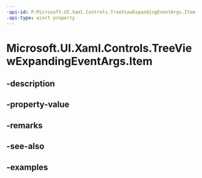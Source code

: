 ```yaml
---
-api-id: P:Microsoft.UI.Xaml.Controls.TreeViewExpandingEventArgs.Item
-api-type: winrt property
---
```


<!-- Property syntax.
public object Item { get; }
-->

# Microsoft.UI.Xaml.Controls.TreeViewExpandingEventArgs.Item

## -description

## -property-value

## -remarks

## -see-also

## -examples

